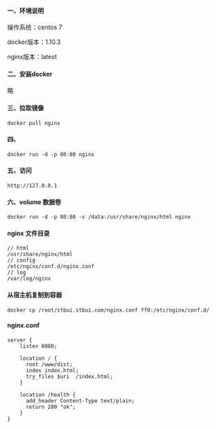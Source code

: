 #### 一、环境说明

操作系统：centos 7

docker版本：1.10.3

nginx版本：latest


#### 二、安装docker

略

#### 三、拉取镜像

```
docker pull nginx
```

#### 四、
```
docker run -d -p 80:80 nginx
```

#### 五、访问
```
http://127.0.0.1
```


#### 六、volume 数据卷

```
docker run -d -p 80:80 -v /data:/usr/share/nginx/html nginx
```

#### nginx 文件目录

```
// html
/usr/share/nginx/html
// config
/etc/nginx/conf.d/nginx.conf
// log
/var/log/nginx
```

#### 从宿主机复制到容器
```
docker cp /root/stbui.stbui.com/nginx.conf ff0:/etc/nginx/conf.d/

```

#### nginx.conf
```
server {
    listen 8080;
   
    location / {
      root /www/dist;
      index index.html;
      try_files $uri  /index.html;
    }
 
    location /health {
      add_header Content-Type text/plain;
      return 200 "ok";
    }
}
```
